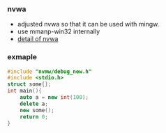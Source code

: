 ### nvwa
* adjusted nvwa so that it can be used with mingw.
* use mmanp-win32 internally
* [detail of nvwa](http://wyw.dcweb.cn/leakage.htm)


### exmaple 
```c++
#include "nvmw/debug_new.h"
#include <stdio.h>
struct some{};
int main(){
    auto a = new int(100);
    delete a;
    new some();
    return 0;
}
```
